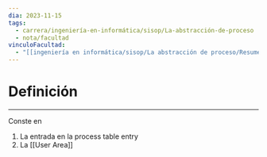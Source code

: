 ```yaml
---
dia: 2023-11-15
tags:
  - carrera/ingeniería-en-informática/sisop/La-abstracción-de-proceso
  - nota/facultad
vinculoFacultad:
  - "[[ingeniería en informática/sisop/La abstracción de proceso/Resumen.md]]"
---
```

# Definición
---
Conste en
1. La entrada en la process table entry
2. La [[User Area]]